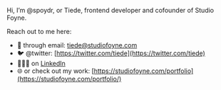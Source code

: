 Hi, I’m @spoydr, or Tiede, frontend developer and cofounder of Studio Foyne.

Reach out to me here:
- 📧 through email:  tiede@studiofoyne.com
- 🐦 @twitter: [https://twitter.com/tiede](https://twitter.com/tiede)
- 👨🏼‍💼 on [LinkedIn](https://www.linkedin.com/in/tiede-bart-90773a10a/)
- 🌐 or check out my work: [https://studiofoyne.com/portfolio](https://studiofoyne.com/portfolio/)


<!---
spoydr/spoydr is a ✨ special ✨ repository because its `README.md` (this file) appears on your GitHub profile.
You can click the Preview link to take a look at your changes.
--->
